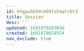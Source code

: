 ```yaml
---
id: khgpw5bddn489lsbeqtz6t3
title: Session
desc: ''
updated: 1691970263656
created: 1691970028554
nav_exclude: true
---
```

